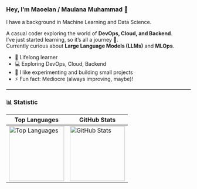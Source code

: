 ### Hey, I’m Maoelan / Maulana Muhammad 👋  

I have a background in Machine Learning and Data Science.

A casual coder exploring the world of **DevOps, Cloud, and Backend**.  
I’ve just started learning, so it’s all a journey 🚀.  
Currently curious about **Large Language Models (LLMs)** and **MLOps**.  

- 🌱 Lifelong learner  
- 💻 Exploring DevOps, Cloud, Backend  
- 🤔 I like experimenting and building small projects  
- ⚡ Fun fact: Mediocre (always improving, maybe)!

---

### 📊 Statistic 

| Top Languages | GitHub Stats |
|---------------|-------------|
| <img height="150em" src="https://github-readme-stats.vercel.app/api/top-langs/?username=maoelan&theme=dark&hide_border=true&layout=compact&bg_color=000000&text_color=ffffff&title_color=ffffff" alt="Top Languages"/> | <img height="150em" src="https://github-readme-stats.vercel.app/api?username=maoelan&show_icons=true&theme=dark&hide_border=true&bg_color=000000&text_color=ffffff&title_color=ffffff" alt="GitHub Stats"/> |

<!--
| WakaTime Stats | GitHub Streak Stats |
|----------------|-------------------|
| <img height="150em" src="https://github-readme-stats.vercel.app/api/wakatime?username=maoelan&theme=dark&hide_border=true&layout=compact&langs_count=6&bg_color=000000&text_color=ffffff&title_color=ffffff" alt="WakaTime Stats"/> | <img height="150em" src="https://github-readme-streak-stats.herokuapp.com/?user=maoelan&theme=dark&hide_border=true&background=000000&stroke=ffffff&ring=ffffff&fire=ffffff&currStreakLabel=ffffff&sideNums=ffffff&currStreakNum=ffffff&sideLabels=ffffff&dates=ffffff" alt="GitHub Streak Stats"/> |-->

<!--<div align="left">

  <!-- GitHub Top Languages Card 
  <img height="150em" src="https://github-readme-stats.vercel.app/api/top-langs/?username=maoelan&theme=dark&hide_border=true&layout=compact&bg_color=000000&text_color=ffffff&title_color=ffffff" alt="Top Languages"/>-->

  <!-- WakaTime Stats Card 
  <img height="150em" src="https://github-readme-stats.vercel.app/api/wakatime?username=maoelan&theme=dark&hide_border=true&layout=compact&langs_count=6&bg_color=000000&text_color=ffffff&title_color=ffffff" alt="WakaTime Stats"/>-->

  <!-- GitHub Stats Card 
  <img height="150em" src="https://github-readme-stats.vercel.app/api?username=maoelan&show_icons=true&theme=dark&hide_border=true&bg_color=000000&text_color=ffffff&title_color=ffffff" alt="GitHub Stats"/>-->

  <!-- GitHub Streak Stats Card 
  <img height="150em" src="https://github-readme-streak-stats.herokuapp.com/?user=maoelan&theme=dark&hide_border=true&background=000000&stroke=ffffff&ring=ffffff&fire=ffffff&currStreakLabel=ffffff&sideNums=ffffff&currStreakNum=ffffff&sideLabels=ffffff&dates=ffffff" alt="GitHub Streak Stats"/>

</div> -->







